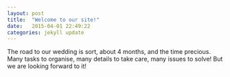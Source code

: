 ```yaml
---
layout: post
title:  "Welcome to our site!"
date:   2015-04-01 22:49:22
categories: jekyll update
---
```

The road to our wedding is sort, about 4 months, and the time precious. Many tasks to organise, many details to take care, many issues to solve! But we are looking forward to it!

